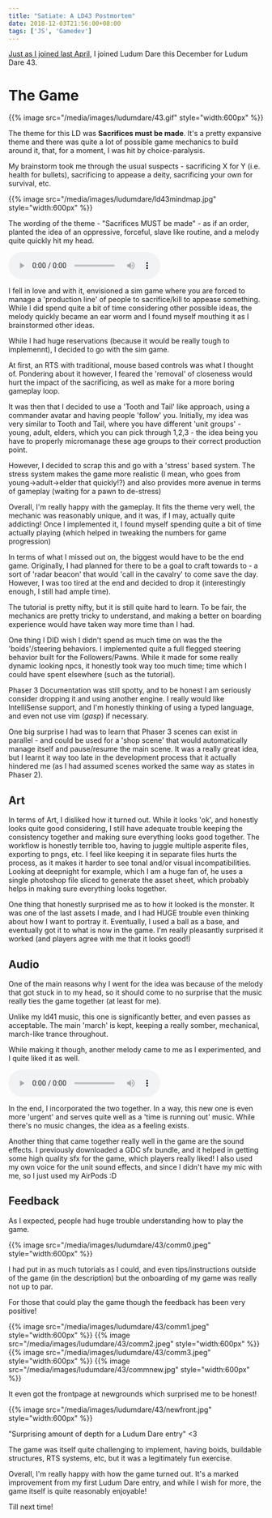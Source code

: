 ```yaml
---
title: "Satiate: A LD43 Postmortem"
date: 2018-12-03T21:56:00+08:00
tags: ['JS', 'Gamedev']
---
```


[Just as I joined last April](/post/atlas-runs-a-ld41-postmortem/), I joined Ludum Dare this December for Ludum Dare 43.

# The Game

{{%
  image src="/media/images/ludumdare/43.gif"
  style="width:600px"
%}}

The theme for this LD was **Sacrifices must be made**. It's a pretty expansive theme and there was quite a lot of possible game mechanics to build around it, that, for a moment, I was hit by choice-paralysis.

My brainstorm took me through the usual suspects - sacrificing X for Y (i.e. health for bullets), sacrificing to appease a deity, sacrificing your own for survival, etc.

{{%
  image src="/media/images/ludumdare/ld43mindmap.jpg"
  style="width:600px"
%}}

The wording of the theme - "Sacrifices MUST be made" - as if an order, planted the idea of an oppressive, forceful, slave like routine, and a melody quite quickly hit my head.
 
<audio controls>
  <source src="/media/audio/ludumdare/satiate.ogg" type="audio/ogg">
  <source src="/media/audio/ludumdare/satiate.mp3" type="audio/mpeg">
  Your browser does not support the audio tag.
</audio>

I fell in love and with it, envisioned a sim game where you are forced to manage a 'production line' of people to sacrifice/kill to appease something. While I did spend quite a bit of time considering other possible ideas, the melody quickly became an ear worm and I found myself mouthing it as I brainstormed other ideas.

While I had huge reservations (because it would be really tough to implemennt), I decided to go with the sim game.

At first, an RTS with traditional, mouse based controls was what I thought of. Pondering about it however, I feared the 'removal' of closeness would hurt the impact of the sacrificing, as well as make for a more boring gameplay loop.

It was then that I decided to use a 'Tooth and Tail' like approach, using a commander avatar and having people 'follow' you. Initially, my idea was very similar to Tooth and Tail, where you have different 'unit groups' - young, adult, elders, which you can pick through 1,2,3 - the idea being you have to properly micromanage these age groups to their correct production point.

However, I decided to scrap this and go with a 'stress' based system. The stress system makes the game more realistic (I mean, who goes from young->adult->elder that quickly!?) and also provides more avenue in terms of gameplay (waiting for a pawn to de-stress)

Overall, I'm really happy with the gameplay. It fits the theme very well, the mechanic was reasonably unique, and it was, if I may, actually quite addicting! Once I implemented it, I found myself spending quite a bit of time actually playing (which helped in tweaking the numbers for game progression)

In terms of what I missed out on, the biggest would have to be the end game. Originally, I had planned for there to be a goal to craft towards to - a sort of 'radar beacon' that would 'call in the cavalry' to come save the day. However, I was too tired at the end and decided to drop it (interestingly enough, I still had ample time).

The tutorial is pretty nifty, but it is still quite hard to learn. To be fair, the mechanics are pretty tricky to understand, and making a better on boarding experience would have taken way more time than I had.

One thing I DID wish I didn't spend as much time on was the the 'boids'/steering behaviors. I implemented quite a full flegged steering behavior built for the Followers/Pawns. While it made for some really dynamic looking npcs, it honestly took way too much time; time which I could have spent elsewhere (such as the tutorial).

Phaser 3 Documentation was still spotty, and to be honest I am seriously consider dropping it and using another engine. I really would like IntelliSense support, and I'm honestly thinking of using a typed language, and even not use vim (*gasp*) if necessary.

One big surprise I had was to learn that Phaser 3 scenes can exist in parallel - and could be used for a 'shop scene' that would automatically manage itself and pause/resume the main scene. It was a really great idea, but I learnt it way too late in the development process that it actually hindered me (as I had assumed scenes worked the same way as states in Phaser 2).

## Art

In terms of Art, I disliked how it turned out. While it looks 'ok', and honestly looks quite good considering, I still have adequate trouble keeping the consistency together and making sure everything looks good together. The workflow is honestly terrible too, having to juggle multiple asperite files, exporting to pngs, etc. I feel like keeping it in separate files hurts the process, as it makes it harder to see tonal and/or visual incompatibilities. Looking at deepnight for example, which I am a huge fan of, he uses a single photoshop file sliced to generate the asset sheet, which probably helps in making sure everything looks together.

One thing that honestly surprised me as to how it looked is the monster. It was one of the last assets I made, and I had HUGE trouble even thinking about how I want to portray it. Eventually, I used a ball as a base, and eventually got it to what is now in the game. I'm really pleasantly surprised it worked (and players agree with me that it looks good!)

## Audio

One of the main reasons why I went for the idea was because of the melody that got stuck in to my head, so it should come to no surprise that the music really ties the game together (at least for me).

Unlike my ld41 music, this one is significantly better, and even passes as acceptable. The main 'march' is kept, keeping a really somber, mechanical, march-like trance throughout.

While making it though, another melody came to me as I experimented, and I quite liked it as well.
 
<audio controls>
  <source src="/media/audio/ludumdare/satiate_riff.ogg" type="audio/ogg">
  <source src="/media/audio/ludumdare/satiate_riff.mp3" type="audio/mpeg">
  Your browser does not support the audio tag.
</audio>

In the end, I incorporated the two together. In a way, this new one is even more 'urgent' and serves quite well as a 'time is running out' music. While there's no music changes, the idea as a feeling exists.

Another thing that came together really well in the game are the sound effects. I previously downloaded a GDC sfx bundle, and it helped in getting some high quality sfx for the game, which players really liked! I also used my own voice for the unit sound effects, and since I didn't have my mic with me, so I just used my AirPods :D

## Feedback

As I expected, people had huge trouble understanding how to play the game.

{{%
  image src="/media/images/ludumdare/43/comm0.jpeg"
  style="width:600px"
%}}

I had put in as much tutorials as I could, and even tips/instructions outside of the game (in the description) but the onboarding of my game was really not up to par.

For those that could play the game though the feedback has been very positive!

{{%
  image src="/media/images/ludumdare/43/comm1.jpeg"
  style="width:600px"
%}}
{{%
  image src="/media/images/ludumdare/43/comm2.jpeg"
  style="width:600px"
%}}
{{%
  image src="/media/images/ludumdare/43/comm3.jpeg"
  style="width:600px"
%}}
{{%
  image src="/media/images/ludumdare/43/commnew.jpg"
  style="width:600px"
%}}

It even got the frontpage at newgrounds which surprised me to be honest!

{{%
  image src="/media/images/ludumdare/43/newfront.jpg"
  style="width:600px"
%}}

"Surprising amount of depth for a Ludum Dare entry" <3

The game was itself quite challenging to implement, having boids, buildable structures, RTS systems, etc, but it was a legitimately fun exercise.

Overall, I'm really happy with how the game turned out. It's a marked improvement from my first Ludum Dare entry, and while I wish for more, the game itself is quite reasonably enjoyable!

Till next time!
